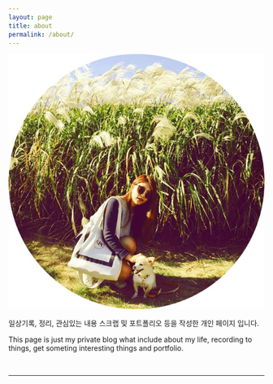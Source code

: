 ```yaml
---
layout: page
title: about
permalink: /about/
---
```


<img class="col profile" src="/img/seula-lee.jpg">

일상기록, 정리, 관심있는 내용 스크랩 및 포트폴리오 등을 작성한 개인 페이지 입니다.

This page is just my private blog what include about my life, recording to things, get someting interesting things and portfolio.

<br/>
<hr/>
<br/>

<span class="contacticon center">
	<a href="mailto:{{ site.social.email }}"><i class="fa fa-envelope"></i></a>
	<a href="https://github.com/{{ site.social.github }}" target="_blank"><i class="fa fa-github"></i></a>
	<a href="https://instagram.com/{{ site.social.instargram }}" target="_blank"><i class="fa fa-instagram"></i></a>
</span>

<div class="col three caption">
	
</div>

